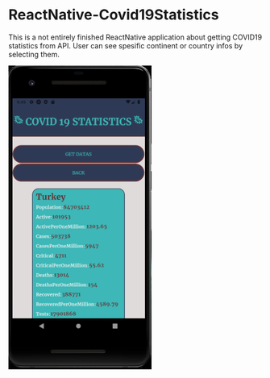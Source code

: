# ReactNative-Covid19Statistics
This is a not entirely finished ReactNative application about getting COVID19 statistics from API. User can see spesific continent or country infos by selecting them.


![Alt text](COVID19-2.png) 


